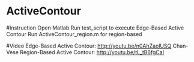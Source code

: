 ActiveContour
=============
#Instruction
Open Matlab
Run test_script to execute Edge-Based Active Contour
Run ActiveContour_region.m for region-based

#Video
Edge-Based Active Contour: http://youtu.be/n0AhZaolUSQ
Chan-Vese Region-Based Active Contour: http://youtu.be/tL_tB6fgCaI
